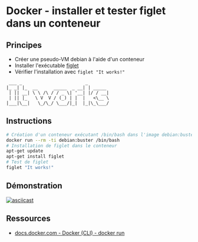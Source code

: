 # Docker - installer et tester figlet dans un conteneur

## Principes

* Créer une pseudo-VM debian à l'aide d'un conteneur
* Installer l'exécutable [figlet](http://www.figlet.org/)
* Vérifier l'installation avec `figlet "It works!"`

```
 ___ _                        _        
|_ _| |_  __      _____  _ __| | _____ 
 | || __| \ \ /\ / / _ \| '__| |/ / __|
 | || |_   \ V  V / (_) | |  |   <\__ \
|___|\__|   \_/\_/ \___/|_|  |_|\_\___/
```

## Instructions

```bash
# Création d'un conteneur exécutant /bin/bash dans l'image debian:buster
docker run --rm -ti debian:buster /bin/bash
# Installation de figlet dans le conteneur
apt-get update
apt-get install figlet
# Test de figlet
figlet "It works!"
```

## Démonstration

[![asciicast](https://asciinema.org/a/563580.svg)](https://asciinema.org/a/563580)

## Ressources

* [docs.docker.com - Docker (CLI) - docker run](https://docs.docker.com/engine/reference/commandline/run/)

